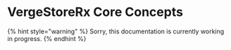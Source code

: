 # VergeStoreRx Core Concepts

{% hint style="warning" %}
Sorry, this documentation is currently working in progress.
{% endhint %}

